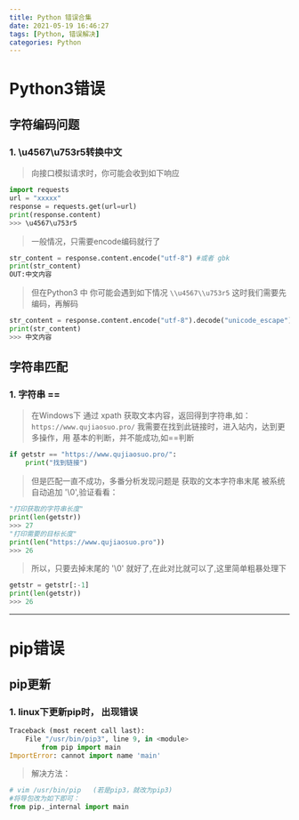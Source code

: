 ```yaml
---
title: Python 错误合集
date: 2021-05-19 16:46:27
tags: [Python, 错误解决]
categories: Python
---
```


# Python3错误
## 字符编码问题
### 1. \u4567\u753r5转换中文
> 向接口模拟请求时，你可能会收到如下响应
```python
import requests
url = "xxxxx"
response = requests.get(url=url)
print(response.content)
>>> \u4567\u753r5
```
> 一般情况，只需要encode编码就行了
```python
str_content = response.content.encode("utf-8") #或者 gbk
print(str_content)
OUT:中文内容
```
> 但在Python3 中 你可能会遇到如下情况
`\\u4567\\u753r5`
> 这时我们需要先编码，再解码
```python
str_content = response.content.encode("utf-8").decode("unicode_escape") 
print(str_content)
>>> 中文内容
```

## 字符串匹配
### 1. 字符串 == 
> 在Windows下 通过 xpath 获取文本内容，返回得到字符串,如：
`https://www.qujiaosuo.pro/`
> 我需要在找到此链接时，进入站内，达到更多操作，用 基本的判断，并不能成功,如==判断
```python
if getstr == "https://www.qujiaosuo.pro/":
    print("找到链接")
```
> 但是匹配一直不成功，多番分析发现问题是 获取的文本字符串末尾 被系统自动追加 '\0',验证看看：
```python
"打印获取的字符串长度"
print(len(getstr))
>>> 27
"打印需要的目标长度"
print(len("https://www.qujiaosuo.pro"))
>>> 26
```
> 所以，只要去掉末尾的 '\0' 就好了,在此对比就可以了,这里简单粗暴处理下
```python
getstr = getstr[:-1]
print(len(getstr))
>>> 26
```
---
# pip错误
## pip更新
### 1. linux下更新pip时， 出现错误
```python
Traceback (most recent call last):
	File "/usr/bin/pip3", line 9, in <module>
		from pip import main
ImportError: cannot import name 'main'
```
> 解决方法：
```python
# vim /usr/bin/pip   (若是pip3，就改为pip3)
#将导包改为如下即可：
from pip._internal import main
```
